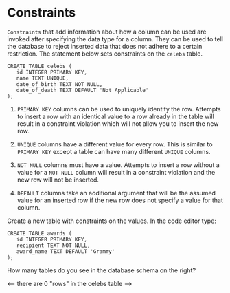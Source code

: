 # Constraints

`Constraints` that add information about how a column can be used are invoked after specifying the data type for a column. They can be used to tell the database to reject inserted data that does not adhere to a certain restriction. The statement below sets constraints on the `celebs` table.

```
CREATE TABLE celebs (
   id INTEGER PRIMARY KEY, 
   name TEXT UNIQUE,
   date_of_birth TEXT NOT NULL,
   date_of_death TEXT DEFAULT 'Not Applicable'
);
```

1. `PRIMARY KEY` columns can be used to uniquely identify the row. Attempts to insert a row with an identical value to a row already in the table will result in a constraint violation which will not allow you to insert the new row.

2. `UNIQUE` columns have a different value for every row. This is similar to `PRIMARY KEY` except a table can have many different `UNIQUE` columns.

3. `NOT NULL` columns must have a value. Attempts to insert a row without a value for a `NOT NULL` column will result in a constraint violation and the new row will not be inserted.

4. `DEFAULT` columns take an additional argument that will be the assumed value for an inserted row if the new row does not specify a value for that column.

Create a new table with constraints on the values. In the code editor type:

```
CREATE TABLE awards (
   id INTEGER PRIMARY KEY,
   recipient TEXT NOT NULL,
   award_name TEXT DEFAULT 'Grammy'
);
```
How many tables do you see in the database schema on the right?

<-- there are 0 "rows" in the celebs table -->